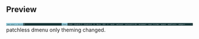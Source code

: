 ## Preview
![dmenu](https://raw.githubusercontent.com/Speyll/mysuckless/master/screenshots/dmenu.jpg) <br />
patchless dmenu only theming changed.<br/>
